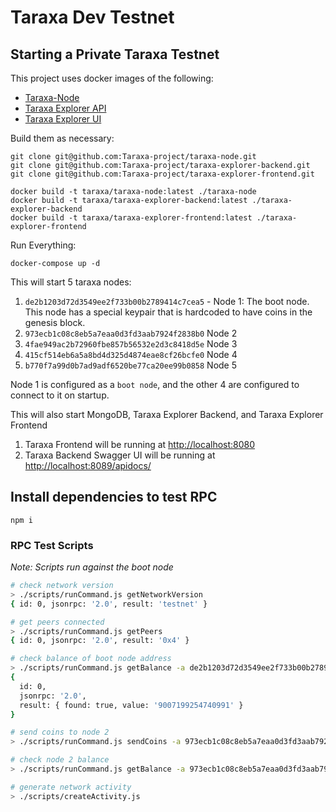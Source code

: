 # Taraxa Dev Testnet

## Starting a Private Taraxa Testnet

This project uses docker images of the following:
- [Taraxa-Node](https://github.com/Taraxa-project/taraxa-node)
- [Taraxa Explorer API](https://github.com/Taraxa-project/taraxa-explorer-backend)
- [Taraxa Explorer UI](https://github.com/Taraxa-project/taraxa-explorer-frontend)

Build them as necessary:

```
git clone git@github.com:Taraxa-project/taraxa-node.git
git clone git@github.com:Taraxa-project/taraxa-explorer-backend.git
git clone git@github.com:Taraxa-project/taraxa-explorer-frontend.git

docker build -t taraxa/taraxa-node:latest ./taraxa-node
docker build -t taraxa/taraxa-explorer-backend:latest ./taraxa-explorer-backend
docker build -t taraxa/taraxa-explorer-frontend:latest ./taraxa-explorer-frontend
```

Run Everything:
```
docker-compose up -d
```


This will start 5 taraxa nodes:

1. `de2b1203d72d3549ee2f733b00b2789414c7cea5` - Node 1: The boot node. This node has a special keypair that is hardcoded to have coins in the genesis block.
2. `973ecb1c08c8eb5a7eaa0d3fd3aab7924f2838b0` Node 2
3. `4fae949ac2b72960fbe857b56532e2d3c8418d5e` Node 3
4. `415cf514eb6a5a8bd4d325d4874eae8cf26bcfe0` Node 4
5. `b770f7a99d0b7ad9adf6520be77ca20ee99b0858` Node 5

Node 1 is configured as a `boot node`, and the other 4 are configured to connect to it on startup.

This will also start MongoDB, Taraxa Explorer Backend, and Taraxa Explorer Frontend

1. Taraxa Frontend will be running at [http://localhost:8080](http://localhost:8080)
2. Taraxa Backend Swagger UI will be running at [http://localhost:8089/apidocs/](http://localhost:8089/apidocs/)

## Install dependencies to test RPC

```
npm i
```

### RPC Test Scripts

*Note: Scripts run against the boot node*

```sh
# check network version
> ./scripts/runCommand.js getNetworkVersion
{ id: 0, jsonrpc: '2.0', result: 'testnet' }

# get peers connected
> ./scripts/runCommand.js getPeers
{ id: 0, jsonrpc: '2.0', result: '0x4' }

# check balance of boot node address
> ./scripts/runCommand.js getBalance -a de2b1203d72d3549ee2f733b00b2789414c7cea5
{
  id: 0,
  jsonrpc: '2.0',
  result: { found: true, value: '9007199254740991' }
}

# send coins to node 2
> ./scripts/runCommand.js sendCoins -a 973ecb1c08c8eb5a7eaa0d3fd3aab7924f2838b0

# check node 2 balance
> ./scripts/runCommand.js getBalance -a 973ecb1c08c8eb5a7eaa0d3fd3aab7924f2838b0

# generate network activity
> ./scripts/createActivity.js
```

